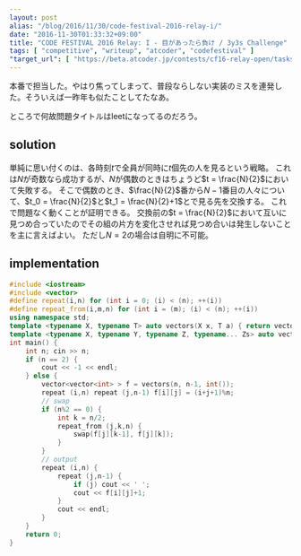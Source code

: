 ```yaml
---
layout: post
alias: "/blog/2016/11/30/code-festival-2016-relay-i/"
date: "2016-11-30T01:33:32+09:00"
title: "CODE FESTIVAL 2016 Relay: I - 目があったら負け / 3y3s Challenge"
tags: [ "competitive", "writeup", "atcoder", "codefestival" ]
"target_url": [ "https://beta.atcoder.jp/contests/cf16-relay-open/tasks/relay_i" ]
---
```


本番で担当した。やはり焦ってしまって、普段ならしない実装のミスを連発した。そういえば一昨年も似たことしてたなあ。

ところで何故問題タイトルはleetになってるのだろう。

## solution

単純に思い付くのは、各時刻$t$で全員が同時に$t$個先の人を見るという戦略。
これは$N$が奇数なら成功するが、$N$が偶数のときはちょうど$t = \frac{N}{2}$において失敗する。
そこで偶数のとき、$\frac{N}{2}$番から$N-1$番目の人々について、$t_0 = \frac{N}{2}$と$t_1 = \frac{N}{2}+1$とで見る先を交換する。
これで問題なく動くことが証明できる。
交換前の$t = \frac{N}{2}$において互いに見つめ合っていたのでその組の片方を変化させれば見つめ合いは発生しないことを主に言えばよい。
ただし$N = 2$の場合は自明に不可能。

## implementation

``` c++
#include <iostream>
#include <vector>
#define repeat(i,n) for (int i = 0; (i) < (n); ++(i))
#define repeat_from(i,m,n) for (int i = (m); (i) < (n); ++(i))
using namespace std;
template <typename X, typename T> auto vectors(X x, T a) { return vector<T>(x, a); }
template <typename X, typename Y, typename Z, typename... Zs> auto vectors(X x, Y y, Z z, Zs... zs) { auto cont = vectors(y, z, zs...); return vector<decltype(cont)>(x, cont); }
int main() {
    int n; cin >> n;
    if (n == 2) {
        cout << -1 << endl;
    } else {
        vector<vector<int> > f = vectors(n, n-1, int());
        repeat (i,n) repeat (j,n-1) f[i][j] = (i+j+1)%n;
        // swap
        if (n%2 == 0) {
            int k = n/2;
            repeat_from (j,k,n) {
                swap(f[j][k-1], f[j][k]);
            }
        }
        // output
        repeat (i,n) {
            repeat (j,n-1) {
                if (j) cout << ' ';
                cout << f[i][j]+1;
            }
            cout << endl;
        }
    }
    return 0;
}
```
